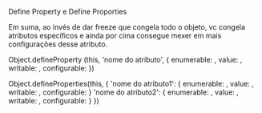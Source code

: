 Define Property e Define Proporties

Em suma, ao invés de dar freeze que congela todo o objeto, vc congela atributos específicos e ainda por cima consegue mexer em mais configurações desse atributo.

Object.defineProperty (this, 'nome do atributo', {
    enumerable: ,
    value: ,
    writable: ,
    configurable: 
})

Object.defineProperties(this, {
    'nome do atributo1': {
        enumerable: ,
        value: ,
        writable: ,
        configurable:
    }
    'nome do atributo2': {
        enumerable: ,
        value: ,
        writable: ,
        configurable:
    }
})
